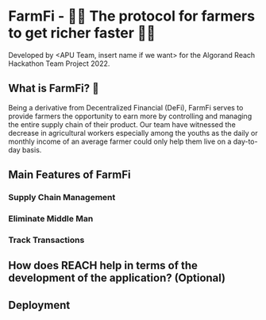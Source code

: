 # FarmFi - 👨‍🌾 The protocol for farmers to get richer faster 👩‍🌾
Developed by <APU Team, insert name if we want> for the Algorand Reach Hackathon Team Project 2022.

## What is FarmFi? 🐔
Being a derivative from Decentralized Financial (DeFi), FarmFi serves to provide farmers the opportunity to earn more by controlling and managing the entire supply chain of their product. Our team have witnessed the decrease in agricultural workers especially among the youths as the daily or monthly income of an average farmer could only help them live on a day-to-day basis. 

## Main Features of FarmFi
### Supply Chain Management 
### Eliminate Middle Man
### Track Transactions
## How does REACH help in terms of the development of the application? (Optional)

## Deployment
